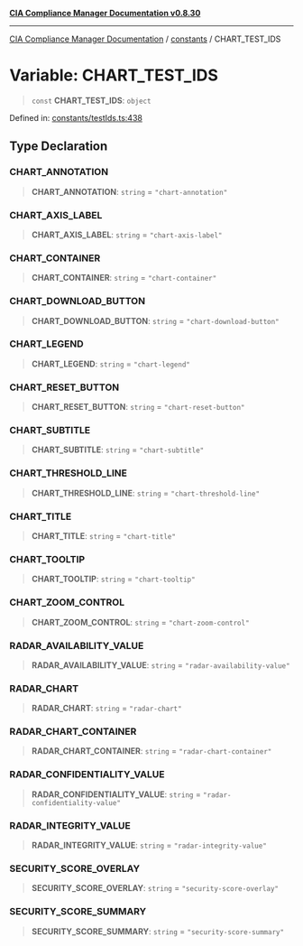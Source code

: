 [**CIA Compliance Manager Documentation v0.8.30**](../../README.md)

***

[CIA Compliance Manager Documentation](../../modules.md) / [constants](../README.md) / CHART\_TEST\_IDS

# Variable: CHART\_TEST\_IDS

> `const` **CHART\_TEST\_IDS**: `object`

Defined in: [constants/testIds.ts:438](https://github.com/Hack23/cia-compliance-manager/blob/6afa716316469147e542039d136ec79ffdbd4ac9/src/constants/testIds.ts#L438)

## Type Declaration

### CHART\_ANNOTATION

> **CHART\_ANNOTATION**: `string` = `"chart-annotation"`

### CHART\_AXIS\_LABEL

> **CHART\_AXIS\_LABEL**: `string` = `"chart-axis-label"`

### CHART\_CONTAINER

> **CHART\_CONTAINER**: `string` = `"chart-container"`

### CHART\_DOWNLOAD\_BUTTON

> **CHART\_DOWNLOAD\_BUTTON**: `string` = `"chart-download-button"`

### CHART\_LEGEND

> **CHART\_LEGEND**: `string` = `"chart-legend"`

### CHART\_RESET\_BUTTON

> **CHART\_RESET\_BUTTON**: `string` = `"chart-reset-button"`

### CHART\_SUBTITLE

> **CHART\_SUBTITLE**: `string` = `"chart-subtitle"`

### CHART\_THRESHOLD\_LINE

> **CHART\_THRESHOLD\_LINE**: `string` = `"chart-threshold-line"`

### CHART\_TITLE

> **CHART\_TITLE**: `string` = `"chart-title"`

### CHART\_TOOLTIP

> **CHART\_TOOLTIP**: `string` = `"chart-tooltip"`

### CHART\_ZOOM\_CONTROL

> **CHART\_ZOOM\_CONTROL**: `string` = `"chart-zoom-control"`

### RADAR\_AVAILABILITY\_VALUE

> **RADAR\_AVAILABILITY\_VALUE**: `string` = `"radar-availability-value"`

### RADAR\_CHART

> **RADAR\_CHART**: `string` = `"radar-chart"`

### RADAR\_CHART\_CONTAINER

> **RADAR\_CHART\_CONTAINER**: `string` = `"radar-chart-container"`

### RADAR\_CONFIDENTIALITY\_VALUE

> **RADAR\_CONFIDENTIALITY\_VALUE**: `string` = `"radar-confidentiality-value"`

### RADAR\_INTEGRITY\_VALUE

> **RADAR\_INTEGRITY\_VALUE**: `string` = `"radar-integrity-value"`

### SECURITY\_SCORE\_OVERLAY

> **SECURITY\_SCORE\_OVERLAY**: `string` = `"security-score-overlay"`

### SECURITY\_SCORE\_SUMMARY

> **SECURITY\_SCORE\_SUMMARY**: `string` = `"security-score-summary"`
